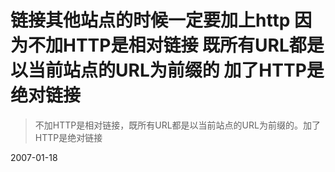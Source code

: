 # 链接其他站点的时候一定要加上http 因为不加HTTP是相对链接 既所有URL都是以当前站点的URL为前缀的 加了HTTP是绝对链接

> 不加HTTP是相对链接，既所有URL都是以当前站点的URL为前缀的。加了HTTP是绝对链接

2007-01-18
